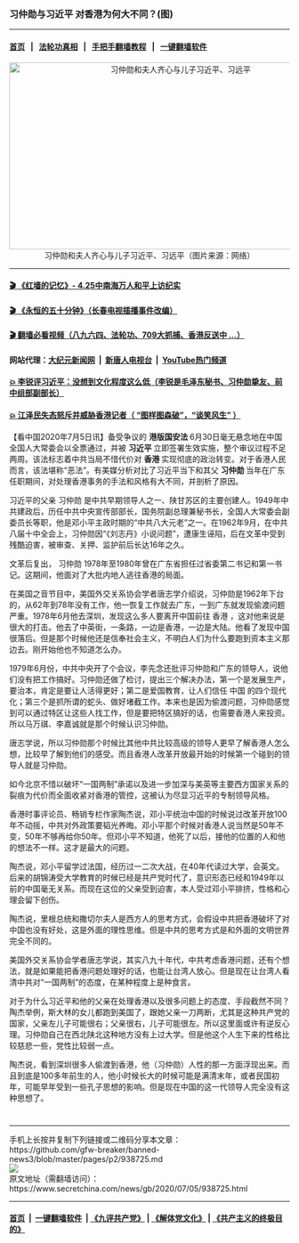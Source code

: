 ### 习仲勋与习近平 对香港为何大不同？(图)
------------------------

#### [首页](https://github.com/gfw-breaker/banned-news3/blob/master/README.md) &nbsp;&nbsp;|&nbsp;&nbsp; [法轮功真相](https://github.com/begood0513/basic/blob/master/README.md)  &nbsp;&nbsp;|&nbsp;&nbsp; [手把手翻墙教程](https://github.com/gfw-breaker/guides/wiki)  &nbsp;&nbsp;|&nbsp;&nbsp; [一键翻墙软件](https://github.com/gfw-breaker/nogfw/blob/master/README.md)  



<div class="article_right" style="fone-color:#000">
 <p style="text-align: center;">
  <img alt="习仲勋和夫人齐心与儿子习近平、习远平" src="https://img3.secretchina.com/pic/2020/2-11/p2625291a431146098-ss.jpg" style="height:336px; width:600px"/>
  <br>
   习仲勋和夫人齐心与儿子习近平、习远平（图片来源：网络）
   <span id="hideid" name="hideid" style="color:red;display:none;">
    <span href="https://www.secretchina.com">
    </span>
   </span>
  </br>
 </p>
 <div id="txt-mid1-t21-2017">
  

---

#### [ 🎬  《红墙的记忆》- 4.25中南海万人和平上访纪实](http://141.164.39.94:10000/videos/legend/425.html)

#### [ 🎬  《永恒的五十分钟》（长春电视插播事件改编） ](http://141.164.39.94:10000/videos/news/ComingForYou-2.html)

#### [ 🎬  翻墙必看视频（八九六四、法轮功、709大抓捕、香港反送中 ...）](https://github.com/gfw-breaker/links/blob/master/banned.md)

#### 网站代理：[大纪元新闻网](http://167.172.10.89:10080/gb/) &nbsp;|&nbsp; [新唐人电视台](http://167.172.10.89:8808/gb/) &nbsp;|&nbsp; [YouTube热门频道](http://158.247.203.241/youtube.html)

#### [ 💥 李锐评习近平：没想到文化程度这么低（李锐是毛泽东秘书、习仲勋挚友、前中组部副部长）](http://141.164.39.94:10000/videos/res/Communist/lirui-xi.html)

#### [ 💥 江泽民失态怒斥并威胁香港记者（ “图样图森破”，“谈笑风生” ）](http://141.164.39.94:10000/videos/res/realjzm/naive.html)


  </div>
 </div>
 <p>
  【看中国2020年7月5日讯】备受争议的
  <strong>
   港版国安法
  </strong>
  6月30日毫无悬念地在中国全国人大常委会以全票通过，并被
  <strong>
   <span href="https://www.secretchina.com/news/gb/tag/习近平" target="_blank">
    习近平
   </span>
  </strong>
  立即签署生效实施，整个审议过程不足两周。该法标志着中共当局不惜代价对
  <strong>
   香港
  </strong>
  实现彻底的政治转变。对于香港人民而言，该法堪称“恶法”。有美媒分析对比了习近平当下和其父
  <strong>
   习仲勋
  </strong>
  当年在广东任职期间，对处理香港事务的手法和风格有大不同，并剖析了原因。
  <span id="hideid" name="hideid" style="color:red;display:none;">
   <span href="https://www.secretchina.com">
   </span>
  </span>
 </p>
 <p>
  习近平的父亲
  <span href="https://zh.wikipedia.org/zh-hans/%E4%B9%A0%E4%BB%B2%E5%8B%8B" target="_blank">
   习仲勋
  </span>
  是中共早期领导人之一、陕甘苏区的主要创建人。1949年中共建政后，历任中共中央宣传部部长，国务院副总理兼秘书长，全国人大常委会副委员长等职，他是邓小平主政时期的“中共八大元老”之一。在1962年9月，在中共八届十中全会上，习仲勋因“《刘志丹》小说问题”，遭康生诬陷，后在文革中受到残酷迫害，被审查、关押、监护前后长达16年之久。
 </p>
 <p>
  文革后复出，
  <span href="https://www.secretchina.com/news/gb/tag/习仲勋" target="_blank">
   习仲勋
  </span>
  1978年至1980年曾在广东省担任过省委第二书记和第一书记。这期间，他面对了大批内地人逃往香港的局面。
 </p>
 <p>
  在美国之音节目中，美国外交关系协会学者唐志学介绍说，习仲勋是1962年下台的，从62年到78年没有工作，他一恢复工作就去广东，一到广东就发现偷渡问题严重。1978年6月他去深圳，发现这么多人要离开中国前往
  <span href="https://www.secretchina.com/news/gb/tag/香港" target="_blank">
   香港
  </span>
  ，这对他来说是很大的打击。他去了中英街，一条路，一边是香港，一边是大陆。他看了发现中国很落后。但是那个时候他还是信奉社会主义，不明白人们为什么要跑到资本主义那边去。刚开始他也不知道怎么办。
 </p>
 <p>
  1979年6月份，中共中央开了个会议，李先念还批评习仲勋和广东的领导人，说他们没有把工作搞好。习仲勋还做了检讨，提出三个解决办法，第一个是发展生产，要治本，肯定是要让人活得更好；第二是爱国教育，让人们信任
  <span href="https://www.secretchina.com" target="_blank">
   中国
  </span>
  的四个现代化；第三个是抓所谓的蛇头、做好堵截工作。本来也是因为偷渡问题，习仲勋感觉到可以通过特区让这些人找工作，但是要把特区搞好的话，也需要香港人来投资。所以马万祺、李嘉诚就是那个时候认识习仲勋。
 </p>
 <p>
  唐志学说，所以习仲勋那个时候比其他中共比较高级的领导人更早了解香港人怎么想，比较早了解到他们的感受。而且香港人改革开放最开始的时候第一个碰到的领导人就是习仲勋。
 </p>
 <center>
  <div style="max-width: 632px;height:180px; display: none; text-align: center; margin: 0 auto; overflow: hidden;overflow-x: hidden;">
   <div id="taboola-midarticle-thumbnails" style="max-width: 632px;height:180px;overflow: hidden;overflow-x: hidden;">
   </div>
  </div>
  <div>
   <center>
    <div id="div-gpt-ad-1589559869784-0">
    </div>
   </center>
  </div>
 </center>
 <p>
  如今北京不惜以破坏“一国两制”承诺以及进一步加深与美英等主要西方国家关系的裂痕为代价而全面收紧对香港的管控，这被认为尽显习近平的专制领导风格。
 </p>
 <center>
  <div style="max-width: 632px;height:180px; display: none; text-align: center; margin: 0 auto; overflow: hidden;overflow-x: hidden;">
   <div id="taboola-midarticle-thumbnails" style="max-width: 632px;height:180px;overflow: hidden;overflow-x: hidden;">
   </div>
  </div>
  <div>
   <center>
    <div id="div-gpt-ad-1589559869784-0">
    </div>
   </center>
  </div>
 </center>
 <p>
  香港时事评论员、畅销专栏作家陶杰说，邓小平统治中国的时候说过改革开放100年不动摇，中共对外政策要韬光养晦。邓小平那个时候对香港人说当然是50年不变，50年不够再给你50年。但邓小平不知道，他死了以后，接他的位置的人和他的想法不一样。这才是最大的问题。
 </p>
 <center>
  <div style="max-width: 632px;height:180px; display: none; text-align: center; margin: 0 auto; overflow: hidden;overflow-x: hidden;">
   <div id="taboola-midarticle-thumbnails" style="max-width: 632px;height:180px;overflow: hidden;overflow-x: hidden;">
   </div>
  </div>
  <div>
   <center>
    <div id="div-gpt-ad-1589559869784-0">
    </div>
   </center>
  </div>
 </center>
 <p>
  陶杰说，邓小平留学过法国，经历过一二次大战，在40年代读过大学，会英文。后来的胡锦涛受大学教育的时候已经是共产党时代了，意识形态已经和1949年以前的中国毫无关系。而现在这位的父亲受到迫害，本人受过邓小平排挤，性格和心理会留下创伤。
 </p>
 <center>
  <div style="max-width: 632px;height:180px; display: none; text-align: center; margin: 0 auto; overflow: hidden;overflow-x: hidden;">
   <div id="taboola-midarticle-thumbnails" style="max-width: 632px;height:180px;overflow: hidden;overflow-x: hidden;">
   </div>
  </div>
  <div>
   <center>
    <div id="div-gpt-ad-1589559869784-0">
    </div>
   </center>
  </div>
 </center>
 <p>
  陶杰说，里根总统和撒切尔夫人是西方人的思考方式，会假设中共把香港破坏了对中国也没有好处，这是外面的理性思维。但是中共的思考方式是和外面的文明世界完全不同的。
 </p>
 <center>
  <div style="max-width: 632px;height:180px; display: none; text-align: center; margin: 0 auto; overflow: hidden;overflow-x: hidden;">
   <div id="taboola-midarticle-thumbnails" style="max-width: 632px;height:180px;overflow: hidden;overflow-x: hidden;">
   </div>
  </div>
  <div>
   <center>
    <div id="div-gpt-ad-1589559869784-0">
    </div>
   </center>
  </div>
 </center>
 <p>
  美国外交关系协会学者唐志学说，其实八九十年代，中共考虑香港问题，还有个想法，就是如果能把香港问题处理好的话，也能让台湾人放心。但是现在让台湾人看清中共对“一国两制”的态度，在某种程度上是种食言。
 </p>
 <center>
  <div style="max-width: 632px;height:180px; display: none; text-align: center; margin: 0 auto; overflow: hidden;overflow-x: hidden;">
   <div id="taboola-midarticle-thumbnails" style="max-width: 632px;height:180px;overflow: hidden;overflow-x: hidden;">
   </div>
  </div>
  <div>
   <center>
    <div id="div-gpt-ad-1589559869784-0">
    </div>
   </center>
  </div>
 </center>
 <p>
  对于为什么习近平和他的父亲在处理香港以及很多问题上的态度、手段截然不同？陶杰举例，斯大林的女儿都跑到美国了，跟她父亲一刀两断，尤其是这种共产党的国家，父亲左儿子可能很右；父亲很右，儿子可能很左。所以这里面或许有逆反心理。习仲勋自己在西北陕北这种地方没有上过大学。但是他这个人生下来的性格比较慈悲一些，党性比较弱一点。
 </p>
 <center>
  <div style="max-width: 632px;height:180px; display: none; text-align: center; margin: 0 auto; overflow: hidden;overflow-x: hidden;">
   <div id="taboola-midarticle-thumbnails" style="max-width: 632px;height:180px;overflow: hidden;overflow-x: hidden;">
   </div>
  </div>
  <div>
   <center>
    <div id="div-gpt-ad-1589559869784-0">
    </div>
   </center>
  </div>
 </center>
 <p>
  陶杰说，看到深圳很多人偷渡到香港，他（习仲勋）人性的那一方面浮现出来。而且到底是100多年前生的人，他小时候长大的时候可能是满清末年，或者民国初年，可能早年受到一些孔子思想的影响。但是现在中国的这一代领导人完全没有这种思想了。
  <center>
   <div style="max-width: 632px;height:180px; display: none; text-align: center; margin: 0 auto; overflow: hidden;overflow-x: hidden;">
    <div id="taboola-midarticle-thumbnails" style="max-width: 632px;height:180px;overflow: hidden;overflow-x: hidden;">
    </div>
   </div>
   <div>
    <center>
     <div id="div-gpt-ad-1589559869784-0">
     </div>
    </center>
   </div>
  </center>
  <center>
   <div>
    <div id="txt-mid2-t22-2017" style="display: block;  max-height: 351px;  overflow: hidden;">
     <div id="SC-21xx">
     </div>
     <ins class="adsbygoogle" data-ad-client="ca-pub-1276641434651360" data-ad-format="auto" data-ad-slot="4301710469" data-full-width-responsive="true" style="display:block">
     </ins>
    </div>
   </div>
  </center>
  <div style="padding-top:12px;">
  </div>
 </p>
</div>

<hr/>
手机上长按并复制下列链接或二维码分享本文章：<br/>
https://github.com/gfw-breaker/banned-news3/blob/master/pages/p2/938725.md <br/>
<a href='https://github.com/gfw-breaker/banned-news3/blob/master/pages/p2/938725.md'><img src='https://github.com/gfw-breaker/banned-news3/blob/master/pages/p2/938725.md.png'/></a> <br/>
原文地址（需翻墙访问）：https://www.secretchina.com/news/gb/2020/07/05/938725.html


------------------------
#### [首页](https://github.com/gfw-breaker/banned-news3/blob/master/README.md) &nbsp;|&nbsp; [一键翻墙软件](https://github.com/gfw-breaker/nogfw/blob/master/README.md) &nbsp;| [《九评共产党》](https://github.com/gfw-breaker/9ping.md/blob/master/README.md#九评之一评共产党是什么) | [《解体党文化》](https://github.com/gfw-breaker/jtdwh.md/blob/master/README.md) | [《共产主义的终极目的》](https://github.com/gfw-breaker/gczydzjmd.md/blob/master/README.md)


<img src='http://gfw-breaker.win/banned-news3/pages/p2/938725.md' width='0px' height='0px'/>